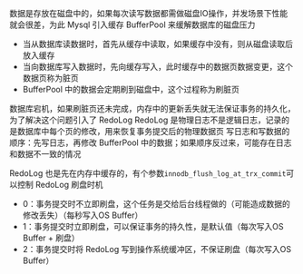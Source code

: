 数据是存放在磁盘中的，如果每次读写数据都需做磁盘IO操作，并发场景下性能就会很差，为此 Mysql 引入缓存 BufferPool 来缓解数据库的磁盘压力

- 当从数据库读数据时，首先从缓存中读取，如果缓存中没有，则从磁盘读取后放入缓存
- 当向数据库写入数据时，先向缓存写入，此时缓存中的数据页数据变更，这个数据页称为脏页
- BufferPool 中的数据会定期刷到磁盘中，这个过程称为刷脏页

数据库宕机，如果刷脏页还未完成，内存中的更新丢失就无法保证事务的持久化，为了解决这个问题引入了 RedoLog
RedoLog 是物理日志不是逻辑日志，记录的是数据库中每个页的修改，用来恢复事务提交后的物理数据页
写日志和写数据的顺序：先写日志，再修改 BufferPool 中的数据；如果顺序反过来，可能存在日志和数据不一致的情况

RedoLog 也是先在内存中缓存的，有个参数`innodb_flush_log_at_trx_commit`可以控制 RedoLog 刷盘时机
- 0：事务提交时不立即刷盘，这个任务是交给后台线程做的（可能造成数据的修改丢失）（每秒写入OS Buffer）
- 1：事务提交时立即刷盘，可以保证事务的持久性，是默认值（每次写入OS Buffer + 刷盘）
- 2：事务提交时将 RedoLog 写到操作系统缓冲区，不保证刷盘（每次写入OS Buffer）